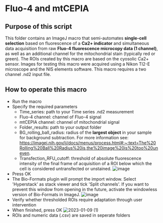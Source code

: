 # Fluo-4 and mtCEPIA

## Purpose of this script
This folder contains an ImageJ macro that semi-automates **single-cell selection** based on fluorescence of a **Ca2+ indicator** and simultaneous data acquisition from raw **Fluo-4 fluorescence microcopy data (1 channel)**, as well as an additional channel for the mitochondrial stain (typically red or green).
The ROIs created by this macro are based on the cyosolic Ca2+ sensor. Images for testing this macro were acquired using a Nikon TI2-E microscope and the NIS elements software. This macro requires a two channel .nd2 input file.

## How to operate this macro

* Run the macro
* Specify the required parameters
  * Time_series: path to your Time series .nd2 measurement
  * Fluo-4 channel: channel of Fluo-4 signal
  * mtCEPIA channel: channel of mitochondrial signal
  * Folder_results: path to your output folder
  * BG_rolling_ball_radius: radius of the **largest object** in your sample for background subtraction. For more information see: https://imagej.nih.gov/ij/docs/menus/process.html#:~:text=The%20Rolling%20Ball%20Radius%20is,the%20image%20is%20too%20uneven.
  * Transfection_RFU_cutoff: threshold of absolute fluorescence intensity of the final frame of acquisition of a ROI below which the cell is considered untransfected or unstained.
![image](https://user-images.githubusercontent.com/38840043/222531717-991d0687-b0c9-46a2-a841-285ec7317a2b.png)
* Press OK
* The Bio-Formats plugin will prompt the import window. Select 'Hyperstack' as stack viewer and tick 'Split channels'. If you want to prevent this window from opening in the future, activate the windowless version of Bio-Formats in ImageJ.
![image](https://user-images.githubusercontent.com/38840043/222672367-9e25e26e-95ce-48be-aa54-545bd6a490df.png)
* Verify whether thresholded ROIs require adaptation through user intervention
* When finished, press OK
![2023-01-09 (1)](https://user-images.githubusercontent.com/38840043/211396777-480df19a-10ad-4df0-a7d0-b0987f950fc9.png)
* ROIs and numeric data (.csv) are saved in seperate folders
